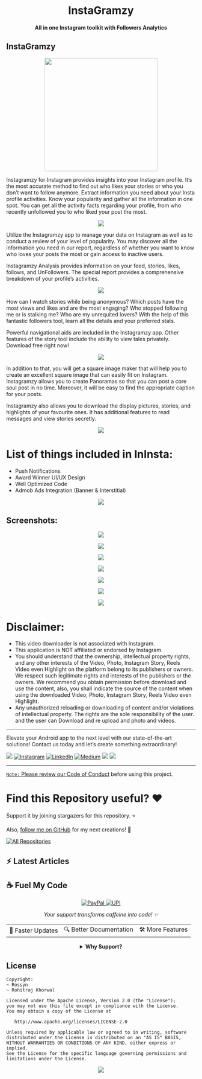 <h1 align="center">InstaGramzy</h1>
<h4 align="center">All in one Instagram toolkit with Followers Analytics</h4>


  
## InstaGramzy
<p align="center">
    <a href="https://github.com/AndroidWithRossyn/InstaGramzy-All-in-one-Instagram-toolkit-with-Followers-Analytics/blob/main/app-debug.apk?raw=true">
      <img src="https://user-images.githubusercontent.com/118904953/222895845-f39f6c37-bd23-47e3-9295-70f077d01657.jpg" width= "300"/>
    </a>
  </p>
Instagramzy for Instagram provides insights into your Instagram profile. It’s the most accurate method to find out who likes your stories or who you don’t want to follow anymore. Extract information you need about your Insta profile activities. Know your popularity and gather all the information in one spot. You can get all the activity facts regarding your profile, from who recently unfollowed you to who liked your post the most.

<p align="center">
    <a href="">
      <img src="https://user-images.githubusercontent.com/118904953/222895458-977963c5-b395-4423-ba93-9a7b1c156a3b.jpg"/>
    </a>
  </p>



Utilize the Instagramzy app to manage your data on Instagram as well as to conduct a review of your level of popularity. You may discover all the information you need in our report, regardless of whether you want to know who loves your posts the most or gain access to inactive users.

Instagramzy Analysis provides information on your feed, stories, likes, follows, and UnFollowers. The special report provides a comprehensive breakdown of your profile’s activities.

<p align="center">
    <a href="">
      <img src="https://user-images.githubusercontent.com/118904953/222895533-c0808c4c-3f01-4645-ab07-7532a4ad779a.jpg" />
    </a>
  </p>
  

  
How can I watch stories while being anonymous? Which posts have the most views and likes and are the most engaging? Who stopped following me or is stalking me? Who are my unrequited lovers? With the help of this fantastic followers tool, learn all the details and your preferred stats.

Powerful navigational aids are included in the Instagramzy app. Other features of the story tool include the ability to view tales privately. Download free right now!

  <p align="center">
    <a href="">
      <img src="https://user-images.githubusercontent.com/118904953/222895531-a77b3738-4f6d-494a-8743-8297874522c3.jpg" />
    </a>
  </p>
  
 
  
In addition to that, you will get a square image maker that will help you to create an excellent square image that can easily fit on Instagram. Instagramzy allows you to create Panoramas so that you can post a core soul post in no time. Moreover, it will be easy to find the appropriate caption for your posts.

Instagramzy also allows you to download the display pictures, stories, and highlights of your favourite ones. It has additional features to read messages and view stories secretly.



<p align="center">
    <a href="">
      <img src="https://user-images.githubusercontent.com/118904953/222895534-fc1a9ff7-bcec-4044-82f6-9b29504c4113.jpg" />
    </a>
  </p>


# List of things included in InInsta:
- Push Notifications
- Award Winner UI/UX Design
- Well Optimized Code
- Admob Ads Integration (Banner & Interstitial)
  

<p align="center">
    <a href="">
      <img src="https://user-images.githubusercontent.com/118904953/222895528-a1931294-beee-4b8d-bb89-6040c5af586a.jpg" />
    </a>
  </p>
  
 
  
  
## Screenshots:
 <p align="center">
    <a href="">
      <img src="https://user-images.githubusercontent.com/118904953/222895703-e166e947-2e44-4f1e-a37d-31d7676b2b3a.jpg" />
    </a>
  </p>
  
   <p align="center">
    <a href="">
      <img src="https://user-images.githubusercontent.com/118904953/222895701-88604cac-65ec-4c63-a28e-ef405d516a4e.jpg" />
    </a>
  </p>
  
   <p align="center">
    <a href="">
      <img src="https://user-images.githubusercontent.com/118904953/222895698-12004310-25c5-4b76-9513-756b249ad71c.jpg" />
    </a>
  </p>
  
   <p align="center">
    <a href="">
      <img src="https://user-images.githubusercontent.com/118904953/222895697-55ad76af-4008-47ed-9a9c-6b5fd8d38cda.jpg" />
    </a>
  </p>
  
   <p align="center">
    <a href="">
      <img src="https://user-images.githubusercontent.com/118904953/222895694-1c7c13d5-61bd-4f47-b7d7-adaae2cf8828.jpg" />
    </a>
  </p>
  
   <p align="center">
    <a href="">
      <img src="https://user-images.githubusercontent.com/118904953/222895692-10a8c2bb-d77a-4465-88e0-d707b3d1ddbd.jpg" />
    </a>
  </p>
  
   <p align="center">
    <a href="">
      <img src="https://user-images.githubusercontent.com/118904953/222895690-18118355-bca4-472e-a14e-9f320edb505d.jpg" />
    </a>
  </p>
  
  
# Disclaimer:
- This video downloader is not associated with Instagram.
- This application is NOT affiliated or endorsed by Instagram.
- You should understand that the ownership, intellectual property rights, and any other interests of the Video, Photo, Instagram Story, Reels Video even Highlight on the platform belong to its publishers or owners. We respect such legitimate rights and interests of the publishers or the owners. We recommend you obtain permission before download and use the content, also, you shall indicate the source of the content when using the downloaded Video, Photo, Instagram Story, Reels Video even Highlight.
- Any unauthorized reloading or downloading of content and/or violations of intellectual property. The rights are the sole responsibility of the user. and the user can Download and re upload and photo and videos.



--- 

Elevate your Android app to the next level with our state-of-the-art solutions! Contact us today and let’s create something extraordinary!

<div align="start">
  
<a href="mailto:banrossyn@gmail.com"><img src="https://img.shields.io/badge/Gmail-EA4335.svg?logo=Gmail&logoColor=white"></a>
[![Instagram](https://img.shields.io/badge/Instagram-%23E4405F.svg?logo=Instagram&logoColor=white)](https://instagram.com/rohitraj.khorwal) [![LinkedIn](https://img.shields.io/badge/LinkedIn-%230077B5.svg?logo=linkedin&logoColor=white)](https://www.linkedin.com/in/rohitrajkhorwal/) [![Medium](https://img.shields.io/badge/Medium-12100E?logo=medium&logoColor=white)](https://medium.com/@rohitrajkhorwal) 
<a href="https://t.me/banrossyn" target="_blank"><img src="https://img.shields.io/badge/Telegram-26A5E4.svg?logo=Telegram&logoColor=white"></a>
<a href="https://wa.me/+919694260426/" target="_blank"><img src="https://img.shields.io/badge/WhatsApp-25D366.svg?logo=WhatsApp&logoColor=white">
</div>


---

`Note:` Please review our [Code of Conduct](./CODE_OF_CONDUCT.md) before using this project.
# Find this Repository useful? ❤️

Support it by joining stargazers for this repository. ⭐

Also, [follow me on GitHub](https://github.com/AndroidWithRossyn/) for my next creations! 🤩

<p align="left">
<a href="https://github.com/AndroidWithRossyn?tab=repositories&sort=stargazers"><img alt="All Repositories" title="All Repositories" src="https://custom-icon-badges.demolab.com/badge/-Click%20Here%20For%20All%20My%20Repos-1F222E?style=for-the-badge&logoColor=white&logo=repo"/></a>
  
</p>


## :zap: Latest Articles

<!-- ARTICLES:START -->

<!-- ARTICLES:END -->




## ☕ Fuel My Code

<div align="center">
  <a href="https://www.paypal.com/paypalme/banrossyn">
    <img src="https://img.shields.io/badge/Support_My_Work-00457C?style=for-the-badge&logo=paypal&logoColor=white" alt="PayPal"/>
  </a>
   <a href="https://github.com/AndroidWithRossyn/AndroidWithRossyn/blob/main/donate/upi_scan.jpg?raw=true">
    <img src="https://img.shields.io/badge/Support_via_UPI-4CAF50?style=for-the-badge&logo=google-pay&logoColor=white" alt="UPI"/>
  </a>
  <p><i>Your support transforms caffeine into code! ✨</i></p>
  
  <table>
    <tr>
      <td>🚀 Faster Updates</td>
      <td>🔍 Better Documentation</td>
      <td>🛠️ More Features</td>
    </tr>
  </table>
  
  <details>
    <summary><b>Why Support?</b></summary>
    <p>Every contribution helps me dedicate more time to creating high-quality open source Code. Your support directly translates to better software for everyone!</p>
  </details>
</div>



## License

```
Copyright: 
~ Rossyn
~ Rohitraj Khorwal

Licensed under the Apache License, Version 2.0 (the "License");
you may not use this file except in compliance with the License.
You may obtain a copy of the License at

   http://www.apache.org/licenses/LICENSE-2.0

Unless required by applicable law or agreed to in writing, software
distributed under the License is distributed on an "AS IS" BASIS,
WITHOUT WARRANTIES OR CONDITIONS OF ANY KIND, either express or implied.
See the License for the specific language governing permissions and
limitations under the License.
```

<p align="center">
  <img src="https://capsule-render.vercel.app/api?type=waving&color=gradient&height=60&section=footer"/>
</p>
